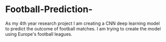 # Football-Prediction-
As my 4th year research project I am creating a CNN deep learning model to predict the outcome of football matches. I am trying to create the model using Europe's football leagues. 
